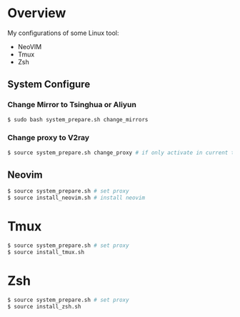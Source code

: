 # Overview
My configurations of some Linux tool:
  - NeoVIM
  - Tmux
  - Zsh

## System Configure
### Change Mirror to Tsinghua or Aliyun
```bash
$ sudo bash system_prepare.sh change_mirrors
```
### Change proxy to V2ray
```bash
$ source system_prepare.sh change_proxy # if only activate in current terminal
```
## Neovim
```bash
$ source system_prepare.sh # set proxy
$ source install_neovim.sh # install neovim
```

# Tmux
```bash
$ source system_prepare.sh # set proxy
$ source install_tmux.sh  
```

# Zsh
```bash
$ source system_prepare.sh # set proxy
$ source install_zsh.sh  
```

